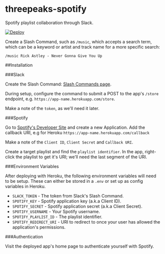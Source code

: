 # threepeaks-spotify
Spotify playlist collaboration through Slack.

[![Deploy](https://www.herokucdn.com/deploy/button.png)](https://heroku.com/deploy)

Create a Slash Command, such as `/music`, which accepts a search term, which can be a keyword or artist and track name for a more specific search:

    /music Rick Astley - Never Gonna Give You Up

##Installation

###Slack

Create the Slash Command: [Slash Commands page](https://my.slack.com/services/new/slash-commands).

During setup, configure the command to submit a POST to the app's `/store` endpoint, e.g. `https://app-name.herokuapp.com/store`.

Make a note of the `token`, as we'll need it later.

###Spotify

Go to [Spotify's Developer Site](http://developer.spotify.com) and create a new Application. Add the callback URI, e.g for Heroku `https://app-name.herokuapp.com/callback`

Make a note of the `Client ID`, `Client Secret` and `Callback URI`.

Create a target playlist and find the `playlist identifier`. In the app, right-click the playlist to get it's URI; we'll need the last segment of the URI.

###Environment Variables

After deploying with Heroku, the following environment variables will need to be setup. These can either be stored in a `.env` or set up as config variables in Heroku.

* `SLACK_TOKEN` - The token from Slack's Slash Command.
* `SPOTIFY_KEY` - Spotify application key (a.k.a Client ID).
* `SPOTIFY_SECRET` - Spotify application secret (a.k.a Client Secret).
* `SPOTIFY_USERNAME` - Your Spotify username.
* `SPOTIFY_PLAYLIST_ID` - The playlist identifier.
* `SPOTIFY_REDIRECT_URI` - URI to redirect to once your user has allowed the application's permissions.

###Authentication

Visit the deployed app's home page to authenticate yourself with Spotify.
